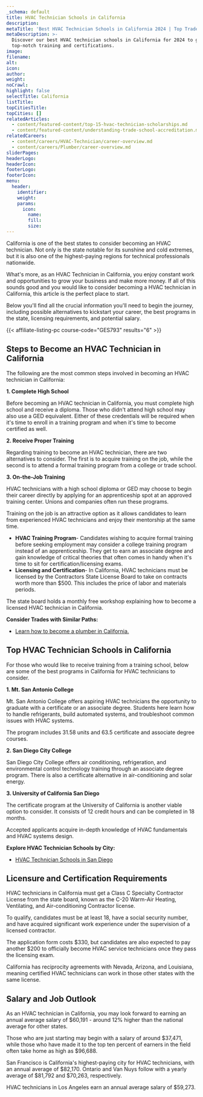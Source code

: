 ```yaml
---
_schema: default
title: HVAC Technician Schools in California
description:
metaTitle: 'Best HVAC Technician Schools in California 2024 | Top Trade Schools '
metaDescription: >-
  Discover our best HVAC technician schools in California for 2024 to get
  top-notch training and certifications.
image:
filename:
alt:
icon:
author:
weight:
noCrawl:
highlight: false
selectTitle: California
listTitle:
topCitiesTitle:
topCities: []
relatedArticles:
  - content/featured-content/top-15-hvac-technician-scholarships.md
  - content/featured-content/understanding-trade-school-accreditation.md
relatedCareers:
  - content/careers/HVAC-Technician/career-overview.md
  - content/careers/Plumber/career-overview.md
sliderPages:
headerLogo:
headerIcon:
footerLogo:
footerIcon:
menu:
  header:
    identifier:
    weight:
    params:
      icon:
        name:
        fill:
        size:
---
```

California is one of the best states to consider becoming an HVAC technician. Not only is the state notable for its sunshine and cold extremes, but it is also one of the highest-paying regions for technical professionals nationwide.

What's more, as an HVAC Technician in California, you enjoy constant work and opportunities to grow your business and make more money. If all of this sounds good and you would like to consider becoming a HVAC technician in California, this article is the perfect place to start.

Below you'll find all the crucial information you'll need to begin the journey, including possible alternatives to kickstart your career, the best programs in the state, licensing requirements, and potential salary.

{{< affiliate-listing-pc course-code="GES793" results="6" >}}

## **Steps to Become an HVAC Technician in California**

The following are the most common steps involved in becoming an HVAC technician in California:

**1\. Complete High School**

Before becoming an HVAC technician in California, you must complete high school and receive a diploma. Those who didn't attend high school may also use a GED equivalent. Either of these credentials will be required when it's time to enroll in a training program and when it's time to become certified as well.

**2\. Receive Proper Training**

Regarding training to become an HVAC technician, there are two alternatives to consider. The first is to acquire training on the job, while the second is to attend a formal training program from a college or trade school.

**3\. On-the-Job Training**

HVAC technicians with a high school diploma or GED may choose to begin their career directly by applying for an apprenticeship spot at an approved training center. Unions and companies often run these programs.

Training on the job is an attractive option as it allows candidates to learn from experienced HVAC technicians and enjoy their mentorship at the same time.

* **HVAC Training Program**\- Candidates wishing to acquire formal training before seeking employment may consider a college training program instead of an apprenticeship. They get to earn an associate degree and gain knowledge of critical theories that often comes in handy when it's time to sit for certification/licensing exams.
* **Licensing and Certification**\- In California, HVAC technicians must be licensed by the Contractors State License Board to take on contracts worth more than $500. This includes the price of labor and materials periods.

The state board holds a monthly free workshop explaining how to become a licensed HVAC technician in California.

**Consider Trades with Similar Paths:**

* [Learn how to become a plumber in California.](https://toptradeschools.com/near-you/plumber/california/)

## **Top HVAC Technician Schools in California**

For those who would like to receive training from a training school, below are some of the best programs in California for HVAC technicians to consider.

**1\. Mt. San Antonio College**

Mt. San Antonio College offers aspiring HVAC technicians the opportunity to graduate with a certificate or an associate degree. Students here learn how to handle refrigerants, build automated systems, and troubleshoot common issues with HVAC systems.

The program includes 31.58 units and 63.5 certificate and associate degree courses.

**2\. San Diego City College**

San Diego City College offers air conditioning, refrigeration, and environmental control technology training through an associate degree program. There is also a certificate alternative in air-conditioning and solar energy.

**3\. University of California San Diego**

The certificate program at the University of California is another viable option to consider. It consists of 12 credit hours and can be completed in 18 months.

Accepted applicants acquire in-depth knowledge of HVAC fundamentals and HVAC systems design.

**Explore HVAC Technician Schools by City:**

* ​​​​​[HVAC Technician Schools in San Diego](https://toptradeschools.com/near-you/hvac/california/san-diego/)

## **Licensure and Certification Requirements**

HVAC technicians in California must get a Class C Specialty Contractor License from the state board, known as the C-20 Warm-Air Heating, Ventilating, and Air-conditioning Contractor license.

To qualify, candidates must be at least 18, have a social security number, and have acquired significant work experience under the supervision of a licensed contractor.

The application form costs $330, but candidates are also expected to pay another $200 to officially become HVAC service technicians once they pass the licensing exam.

California has reciprocity agreements with Nevada, Arizona, and Louisiana, meaning certified HVAC technicians can work in those other states with the same license.

## **Salary and Job Outlook**

As an HVAC technician in California, you may look forward to earning an annual average salary of $60,191 - around 12% higher than the national average for other states.

Those who are just starting may begin with a salary of around $37,471, while those who have made it to the top ten percent of earners in the field often take home as high as $96,688.

San Francisco is California's highest-paying city for HVAC technicians, with an annual average of $82,170. Ontario and Van Nuys follow with a yearly average of $81,792 and $70,263, respectively.

HVAC technicians in Los Angeles earn an annual average salary of $59,273.
